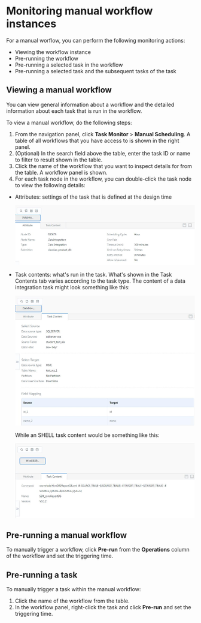 # Monitoring manual workflow instances

For a manual worflow, you can perform the following monitoring actions:
- Viewing the workflow instance
- Pre-running the workflow
- Pre-running a selected task in the workflow
- Pre-running a selected task and the subsequent tasks of the task

## Viewing a manual workflow

You can view general information about a workflow and the detailed information about each task that is run in the workflow.

To view a manual workflow, do the following steps:
1. From the navigation panel, click **Task Monitor** > **Manual Scheduling**. A table of all workflows that you have access to is shown in the right panel.
2. (Optional) In the search field above the table, enter the task ID or name to filter to result shown in the table.
3. Click the name of the workflow that you want to inspect details for from the table. A workflow panel is shown.
4. For each task node in the workflow, you can double-click the task node to view the following details:
  - Attributes: settings of the task that is defined at the design time

    ![Task attributes in the workflow monitor](media/workflow_attributes.jpg)

  - Task contents: what's run in the task. What's shown in the Task Contents tab varies according to the task type. The content of a data integration task might look something like this:

    ![Task contents in the workflow monitor](media/workflow_taskcontents.jpg)

    While an SHELL task content would be something like this:

    ![Task contents in the workflow monitor](media/workflow_taskcontents2.jpg)

## Pre-running a manual workflow

To manually trigger a workflow, click **Pre-run** from the **Operations** column of the workflow and set the triggering time.

## Pre-running a task

To manually trigger a task within the manual workflow:

1. Click the name of the workflow from the table.
2. In the workflow panel, right-click the task and click **Pre-run** and set the triggering time.
